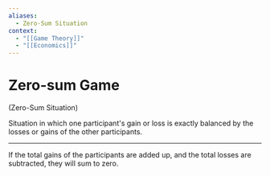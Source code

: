 ```yaml
---
aliases:
  - Zero-Sum Situation
context:
  - "[[Game Theory]]"
  - "[[Economics]]"
---
```


# Zero-sum Game

(Zero-Sum Situation)

Situation in which one participant's gain or loss is exactly balanced by the losses or gains of the other participants.

---

If the total gains of the participants are added up, and the total losses are subtracted, they will sum to zero.

